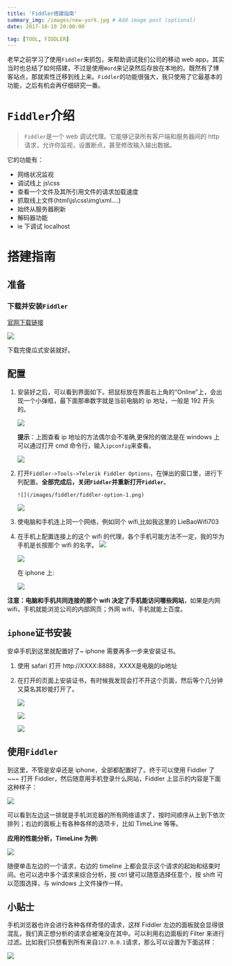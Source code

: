 ```yaml
---
title: 'Fiddler搭建指南'
summary_img: /images/new-york.jpg # Add image post (optional)
date: 2017-10-10 20:00:00

tag: [TOOL, FIDDLER]
---
```


老早之前学习了使用`Fiddler`来抓包，来帮助调试我们公司的移动 web app。其实当时也总结了如何搭建，不过是使用`Word`来记录然后存放在本地的。既然有了博客站点，那就索性迁移到线上来。`Fiddler`的功能很强大，我只使用了它最基本的功能，之后有机会再仔细研究一番。

# `Fiddler`介绍

> `Fiddler`是一个 web 调试代理。它能够记录所有客户端和服务器间的 http 请求，允许你监视，设置断点，甚至修改输入输出数据。

它的功能有：

- 网络状况监视
- 调试线上 js\css
- 查看一个文件及其所引用文件的请求加载速度
- 抓取线上文件(html\js\css\img\xml….)
- 始终从服务器刷新
- 解码器功能
- ie 下调试 localhost

# 搭建指南

## 准备

### 下载并安装`Fiddler`

[官网下载链接](https://www.telerik.com/download/fiddler)

![](/images/fiddler/download-fiddler.png)

下载完傻瓜式安装就好。

## 配置

1.  安装好之后，可以看到界面如下。把鼠标放在界面右上角的“Online”上，会出现一个小弹框，最下面那串数字就是当前电脑的 ip 地址，一般是 192 开头的。

    ![](/images/fiddler/ip-fiddler.png)

    **提示**：上图查看 ip 地址的方法偶尔会不准确,更保险的做法是在 windows 上可以通过打开 cmd 命令行，输入`ipconfig`来查看。

    ![](/images/fiddler/ipconfig.png)

2.  打开`Fiddler->Tools->Telerik Fiddler Options`，在弹出的窗口里，进行下列配置。**全部完成后，关闭`Fiddler`并重新打开`Fiddler`**。

        ![](/images/fiddler/fiddler-option-1.png)

    ![](/images/fiddler/fiddler-option-2.png)

3.  使电脑和手机连上同一个网络，例如同个 wifi,比如我这里的 LieBaoWifi703

4.  在手机上配置连接上的这个 wifi 的代理，各个手机可能方法不一定，我的华为手机是长按那个 wifi 的名字。
    ![](/images/fiddler/huawei-wifi.png)

    ![](/images/fiddler/liebao-wifi-set-android.png)

    在 iphone 上:

    ![](/images/fiddler/liebao-wifi-set-iphone.png)

**注意：电脑和手机共同连接的那个 wifi 决定了手机能访问哪些网站**，如果是内网 wifi，手机就能浏览公司的内部网页；外网 wifi，手机就能上百度。

## `iphone`证书安装

安卓手机到这里就配置好了~ iphone 需要再多一步来安装证书。

1. 使用 safari 打开 http://XXXX:8888，XXXX是电脑的ip地址
2. 在打开的页面上安装证书，有时候我发现会打不开这个页面，然后等个几分钟又莫名其妙能打开了。

   ![](/images/fiddler/iphone-fiddler-cer-1.png)

   ![](/images/fiddler/iphone-fiddler-cer-2.png)

   ![](/images/fiddler/iphone-fiddler-cer-3.png)

## 使用`Fiddler`

到这里，不管是安卓还是 iphone，全部都配置好了。终于可以使用 Fiddler 了~~~
打开 Fiddler，然后随意用手机登录什么网站，Fiddler 上显示的内容是下面这种样子：

![](/images/fiddler/fiddler-common-usage.png)

可以看到左边这一排就是手机浏览器的所有网络请求了，按时间顺序从上到下依次排列；右边的面板上有各种各样的选项卡，比如 TimeLine 等等。

**应用的性能分析，TimeLine 为例:**

![](/images/fiddler/fiddler-timeline.png)

随便单击左边的一个请求，右边的 timeline 上都会显示这个请求的起始和结束时间。也可以选中多个请求来综合分析，按 ctrl 键可以随意选择任意个，按 shift 可以范围选择，与 windows 上文件操作一样。

## 小贴士

手机浏览器也许会进行各种各样奇怪的请求，这样 Fiddler 左边的面板就会显得很混乱，我们真正想分析的请求会被淹没在其中。可以利用右边面板的 Filter 来进行过滤。比如我们只想看到所有来自`127.0.0.1`请求，那么可以设置为下面这样：

![](/images/fiddler/fiddler-host-filter-example.png)
